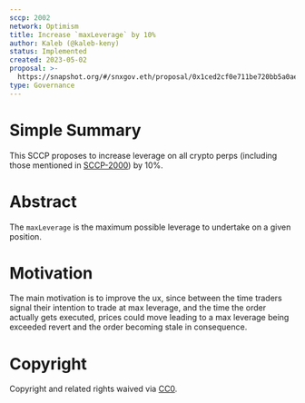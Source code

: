 ```yaml
---
sccp: 2002
network: Optimism
title: Increase `maxLeverage` by 10%
author: Kaleb (@kaleb-keny)
status: Implemented
created: 2023-05-02
proposal: >-
  https://snapshot.org/#/snxgov.eth/proposal/0x1ced2cf0e711be720bb5a0ae6d15e710d38abbec8ce6a0fda603d1e4ae785972
type: Governance
---
```


# Simple Summary

This SCCP proposes to increase leverage on all crypto perps (including those mentioned in [SCCP-2000](https://sips.synthetix.io/sccp/sccp-2000/)) by 10%.

# Abstract

The `maxLeverage` is the maximum possible leverage to undertake on a given position.

# Motivation

The main motivation is to improve the ux, since between the time traders signal their intention to trade at max leverage, and the time the order actually gets executed, prices could move leading to a max leverage being exceeded revert and the order becoming stale in consequence.

# Copyright

Copyright and related rights waived via [CC0](https://creativecommons.org/publicdomain/zero/1.0/).